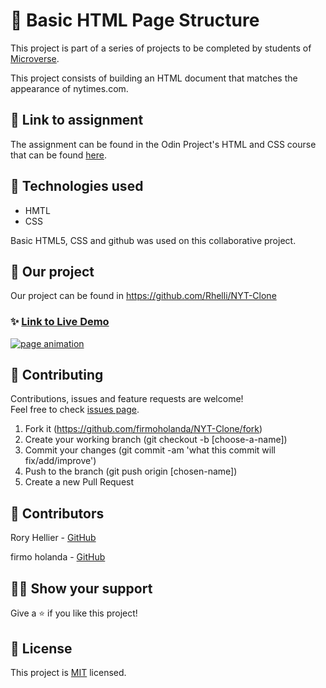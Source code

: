 # 📃 Basic HTML Page Structure
This project is part of a series of projects to be completed by students of [Microverse](https://www.microverse.org/ 'The Global School for Remote Software Developers!').

This project consists of building an HTML document that matches the appearance of nytimes.com.

## 🔗 Link to assignment

The assignment can be found in the Odin Project's HTML and CSS course that can be found [here](hhttps://www.theodinproject.com/courses/html5-and-css3/lessons/positioning-and-floating-elements).

## 📡 Technologies used

- HMTL
- CSS

Basic HTML5, CSS and github was used on this collaborative project.

## 🚀 Our project

Our project can be found in https://github.com/Rhelli/NYT-Clone

### ✨ [Link to Live Demo](https://raw.githack.com/Rhelli/NYT-Clone/master/index.html)
<a href="/Assets/Img/nytimes.com-clone-animation.gif" target="_blank">
    <img alt="page animation" src="/Assets/Img/nytimes.com-clone-animation.gif" />
</a>

## 🤝 Contributing

Contributions, issues and feature requests are welcome!<br />Feel free to check [issues page](https://github.com/Rhelli/NYT-Clone/issues).

1. Fork it (https://github.com/firmoholanda/NYT-Clone/fork)
2. Create your working branch (git checkout -b [choose-a-name])
3. Commit your changes (git commit -am 'what this commit will fix/add/improve')
4. Push to the branch (git push origin [chosen-name])
5. Create a new Pull Request

## 🤖 Contributors

Rory Hellier - [GitHub](https://github.com/Rhelli)

firmo holanda - [GitHub](https://github.com/firmoholanda)

## 🙋‍♂ Show your support

Give a ⭐️ if you like this project!

## 📝 License

This project is [MIT](https://github.com/Rhelli/NYT-Clone/tree/development/LICENSE.txt) licensed.
